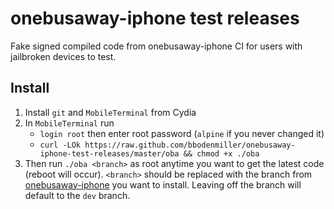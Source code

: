 # onebusaway-iphone test releases #

Fake signed compiled code from onebusaway-iphone CI for users with jailbroken devices to test.

## Install ##
1. Install `git` and `MobileTerminal` from Cydia
2. In `MobileTerminal` run 
   * `login root` then enter root password (`alpine` if you never changed it)
   * `curl -LOk https://raw.github.com/bbodenmiller/onebusaway-iphone-test-releases/master/oba && chmod +x ./oba`
3. Then run `./oba <branch>` as root anytime you want to get the latest code (reboot will occur). `<branch>` should be replaced with the branch from [onebusaway-iphone](https://github.com/OneBusAway/onebusaway-iphone) you want to install. Leaving off the branch will default to the `dev` branch.
